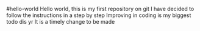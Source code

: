 #hello-world 
Hello world, this is my first repository on git 
I have decided to follow the instructions in a step by step 
Improving in coding is my biggest todo dis yr 
It is a timely change to be made 
